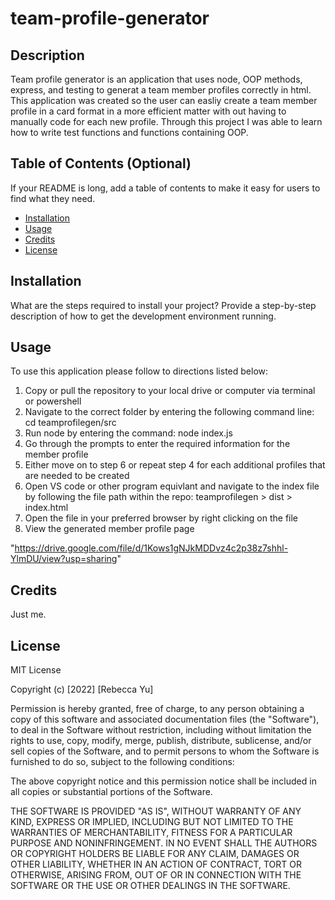 # team-profile-generator

## Description

Team profile generator is an application that uses node, OOP methods, express, and testing to generat a team member profiles correctly in html. This application was created so the user can easliy create a team member profile in a card format in a more efficient matter with out having to manually code for each new profile. Through this project I was able to learn how to write test functions and functions containing OOP.

## Table of Contents (Optional)

If your README is long, add a table of contents to make it easy for users to find what they need.

- [Installation](#installation)
- [Usage](#usage)
- [Credits](#credits)
- [License](#license)

## Installation

What are the steps required to install your project? Provide a step-by-step description of how to get the development environment running.

## Usage

To use this application please follow to directions listed below:
1. Copy or pull the repository to your local drive or computer via terminal or powershell
2. Navigate to the correct folder by entering the following command line:
    cd teamprofilegen/src
3. Run node by entering the command: node index.js
4. Go through the prompts to enter the required information for the member profile
5. Either move on to step 6 or repeat step 4 for each additional profiles that are needed to be created
6. Open VS code or other program equivlant and navigate to the index file by following the file path within the repo:
    teamprofilegen > dist > index.html
7. Open the file in your preferred browser by right clicking on the file 
8. View the generated member profile page


"https://drive.google.com/file/d/1Kows1gNJkMDDvz4c2p38z7shhl-YlmDU/view?usp=sharing"

## Credits

Just me.

## License

MIT License

Copyright (c) [2022] [Rebecca Yu]

Permission is hereby granted, free of charge, to any person obtaining a copy
of this software and associated documentation files (the "Software"), to deal
in the Software without restriction, including without limitation the rights
to use, copy, modify, merge, publish, distribute, sublicense, and/or sell
copies of the Software, and to permit persons to whom the Software is
furnished to do so, subject to the following conditions:

The above copyright notice and this permission notice shall be included in all
copies or substantial portions of the Software.

THE SOFTWARE IS PROVIDED "AS IS", WITHOUT WARRANTY OF ANY KIND, EXPRESS OR
IMPLIED, INCLUDING BUT NOT LIMITED TO THE WARRANTIES OF MERCHANTABILITY,
FITNESS FOR A PARTICULAR PURPOSE AND NONINFRINGEMENT. IN NO EVENT SHALL THE
AUTHORS OR COPYRIGHT HOLDERS BE LIABLE FOR ANY CLAIM, DAMAGES OR OTHER
LIABILITY, WHETHER IN AN ACTION OF CONTRACT, TORT OR OTHERWISE, ARISING FROM,
OUT OF OR IN CONNECTION WITH THE SOFTWARE OR THE USE OR OTHER DEALINGS IN THE
SOFTWARE.


